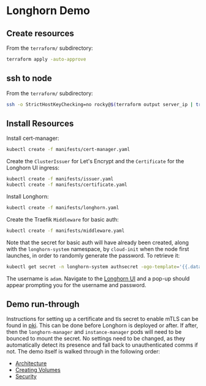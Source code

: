 # Longhorn Demo

## Create resources

From the `terraform/` subdirectory:

```sh
terraform apply -auto-approve
```

## ssh to node

From the `terraform/` subdirectory:

```sh
ssh -o StrictHostKeyChecking=no rocky@$(terraform output server_ip | tr -d '"')
```

## Install Resources

Install cert-manager:

```sh
kubectl create -f manifests/cert-manager.yaml
```

Create the `ClusterIssuer` for Let's Encrypt and the `Certificate` for the Longhorn UI ingress:

```sh
kubectl create -f manifests/issuer.yaml
kubectl create -f manifests/certificate.yaml
```

Install Longhorn:

```sh
kubectl create -f manifests/longhorn.yaml
```

Create the Traefik `Middleware` for basic auth:

```sh
kubectl create -f manifests/middleware.yaml
```

Note that the secret for basic auth will have already been created, along with the `longhorn-system` namespace, by `cloud-init` when the node first launches, in order to randomly generate the password. To retrieve it:

```sh
kubectl get secret -n longhorn-system authsecret -ogo-template='{{.data.password | base64decode}}'
```

The username is `adam`. Navigate to the [Longhorn UI](https://longhorn.rgsdemo.com) and a pop-up should appear prompting you for the username and password.

## Demo run-through

Instructions for setting up a certificate and tls secret to enable mTLS can be found in [pki](./docs/pki.md). This can be done before Longhorn is deployed or after. If after, then the `longhorn-manager` and `instance-manager` pods will need to be bounced to mount the secret. No settings need to be changed, as they automatically detect its presence and fall back to unauthenticated comms if not. The demo itself is walked through in the following order:
- [Architecture](./docs/arch.md)
- [Creating Volumes](./docs/volumes.md)
- [Security](./docs/security.md)
